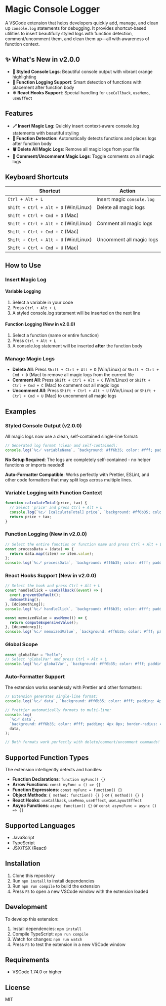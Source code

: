 # Magic Console Logger

A VSCode extension that helps developers quickly add, manage, and clean up `console.log` statements for debugging. It provides shortcut-based utilities to insert beautifully styled logs with function detection, comment/uncomment them, and clean them up—all with awareness of function context.

## ✨ What's New in v2.0.0

- **🎨 Styled Console Logs**: Beautiful console output with vibrant orange highlighting
- **🎯 Function Logging Support**: Smart detection of functions with placement after function body
- **⚛️ React Hooks Support**: Special handling for `useCallback`, `useMemo`, `useEffect`

## Features

- **🪄 Insert Magic Log**: Quickly insert context-aware console.log statements with beautiful styling
- **🎯 Function Detection**: Automatically detects functions and places logs after function body
- **🗑️ Delete All Magic Logs**: Remove all magic logs from your file
- **💬 Comment/Uncomment Magic Logs**: Toggle comments on all magic logs

## Keyboard Shortcuts

| Shortcut                             | Action                     |
| ------------------------------------ | -------------------------- |
| `Ctrl + Alt + L`                     | Insert magic `console.log` |
| `Shift + Ctrl + Alt + D` (Win/Linux) | Delete all magic logs      |
| `Shift + Ctrl + Cmd + D` (Mac)       |                            |
| `Shift + Ctrl + Alt + C` (Win/Linux) | Comment all magic logs     |
| `Shift + Ctrl + Cmd + C` (Mac)       |                            |
| `Shift + Ctrl + Alt + U` (Win/Linux) | Uncomment all magic logs   |
| `Shift + Ctrl + Cmd + U` (Mac)       |                            |

## How to Use

### Insert Magic Log

#### Variable Logging
1. Select a variable in your code
2. Press `Ctrl + Alt + L`
3. A styled console.log statement will be inserted on the next line

#### Function Logging (New in v2.0.0)
1. Select a function (name or entire function)
2. Press `Ctrl + Alt + L`
3. A console.log statement will be inserted **after** the function body

### Manage Magic Logs

- **Delete All**: Press `Shift + Ctrl + Alt + D` (Win/Linux) or `Shift + Ctrl + Cmd + D` (Mac) to remove all magic logs from the current file
- **Comment All**: Press `Shift + Ctrl + Alt + C` (Win/Linux) or `Shift + Ctrl + Cmd + C` (Mac) to comment out all magic logs
- **Uncomment All**: Press `Shift + Ctrl + Alt + U` (Win/Linux) or `Shift + Ctrl + Cmd + U` (Mac) to uncomment all magic logs

## Examples

### Styled Console Output (v2.0.0)

All magic logs now use a clean, self-contained single-line format:

```javascript
// Generated log format (clean and self-contained):
console.log(`%c🪄 variableName`, `background: #ff6b35; color: #fff; padding: 4px 8px; border-radius: 4px; font-weight: bold`, variableName);
```

**No Setup Required**: The logs are completely self-contained - no helper functions or imports needed!

**Auto-Formatter Compatible**: Works perfectly with Prettier, ESLint, and other code formatters that may split logs across multiple lines.

### Variable Logging with Function Context

```javascript
function calculateTotal(price, tax) {
  // Select 'price' and press Ctrl + Alt + L
  console.log(`%c🪄 [calculateTotal] price`, `background: #ff6b35; color: #fff; padding: 4px 8px; border-radius: 4px; font-weight: bold`, price);
  return price + tax;
}
```

### Function Logging (New in v2.0.0)

```javascript
// Select the entire function or function name and press Ctrl + Alt + L
const processData = (data) => {
  return data.map((item) => item.value);
};
console.log(`%c🪄 processData`, `background: #ff6b35; color: #fff; padding: 4px 8px; border-radius: 4px; font-weight: bold`, processData);
```

### React Hooks Support (New in v2.0.0)

```javascript
// Select the hook and press Ctrl + Alt + L
const handleClick = useCallback((event) => {
  event.preventDefault();
  doSomething();
}, [doSomething]);
console.log(`%c🪄 handleClick`, `background: #ff6b35; color: #fff; padding: 4px 8px; border-radius: 4px; font-weight: bold`, handleClick);

const memoizedValue = useMemo(() => {
  return computeExpensiveValue();
}, [dependency]);
console.log(`%c🪄 memoizedValue`, `background: #ff6b35; color: #fff; padding: 4px 8px; border-radius: 4px; font-weight: bold`, memoizedValue);
```

### Global Scope

```javascript
const globalVar = "hello";
// Select 'globalVar' and press Ctrl + Alt + L
console.log(`%c🪄 globalVar`, `background: #ff6b35; color: #fff; padding: 4px 8px; border-radius: 4px; font-weight: bold`, globalVar);
```

### Auto-Formatter Support

The extension works seamlessly with Prettier and other formatters:

```javascript
// Extension generates single-line format:
console.log(`%c🪄 data`, `background: #ff6b35; color: #fff; padding: 4px 8px; border-radius: 4px; font-weight: bold`, data);

// Prettier automatically formats to multi-line:
console.log(
  `%c🪄 data`,
  `background: #ff6b35; color: #fff; padding: 4px 8px; border-radius: 4px; font-weight: bold`,
  data,
);

// Both formats work perfectly with delete/comment/uncomment commands! ✨
```

## Supported Function Types

The extension intelligently detects and handles:

- **Function Declarations**: `function myFunc() {}`
- **Arrow Functions**: `const myFunc = () => {}`
- **Function Expressions**: `const myFunc = function() {}`
- **Object Methods**: `{ method: function() {} }` or `{ method() {} }`
- **React Hooks**: `useCallback`, `useMemo`, `useEffect`, `useLayoutEffect`
- **Async Functions**: `async function() {}` or `const asyncFunc = async () => {}`

## Supported Languages

- JavaScript
- TypeScript
- JSX/TSX (React)

## Installation

1. Clone this repository
2. Run `npm install` to install dependencies
3. Run `npm run compile` to build the extension
4. Press `F5` to open a new VSCode window with the extension loaded

## Development

To develop this extension:

1. Install dependencies: `npm install`
2. Compile TypeScript: `npm run compile`
3. Watch for changes: `npm run watch`
4. Press `F5` to test the extension in a new VSCode window

## Requirements

- VSCode 1.74.0 or higher

## License

MIT
